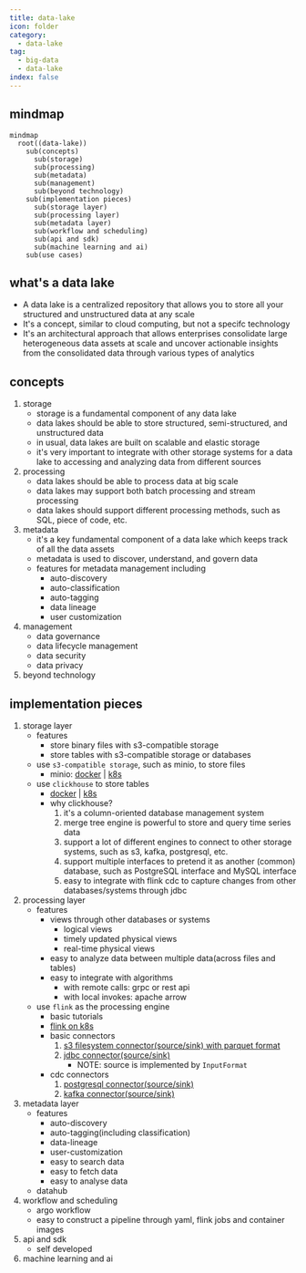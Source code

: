 ```yaml
---
title: data-lake
icon: folder
category:
  - data-lake
tag:
  - big-data
  - data-lake
index: false
---
```


## mindmap

```mermaid
mindmap
  root((data-lake))
    sub(concepts)
      sub(storage)
      sub(processing)
      sub(metadata)
      sub(management)
      sub(beyond technology)
    sub(implementation pieces)
      sub(storage layer)
      sub(processing layer)
      sub(metadata layer)
      sub(workflow and scheduling)
      sub(api and sdk)
      sub(machine learning and ai)
    sub(use cases)
```

## what's a data lake
* A data lake is a centralized repository that allows you to store all your structured and unstructured data at any scale
* It's a concept, similar to cloud computing, but not a specifc technology
* It's an architectural approach that allows enterprises consolidate large heterogeneous data assets at scale and uncover actionable insights from the consolidated data through various types of analytics

## concepts
1. storage
    * storage is a fundamental component of any data lake
    * data lakes should be able to store structured, semi-structured, and unstructured data
    * in usual, data lakes are built on scalable and elastic storage
    * it's very important to integrate with other storage systems for a data lake to accessing and analyzing data from different sources
2. processing
    * data lakes should be able to process data at big scale
    * data lakes may support both batch processing and stream processing
    * data lakes should support different processing methods, such as SQL, piece of code, etc.
3. metadata
    * it's a key fundamental component of a data lake which keeps track of all the data assets
    * metadata is used to discover, understand, and govern data
    * features for metadata management including
        + auto-discovery
        + auto-classification
        + auto-tagging
        + data lineage
        + user customization
4. management
    * data governance
    * data lifecycle management
    * data security
    * data privacy
5. beyond technology

## implementation pieces
1. storage layer
    * features
        + store binary files with s3-compatible storage
        + store tables with s3-compatible storage or databases
    * use `s3-compatible storage`, such as minio, to store files
        + minio: [docker](../docker/software/storage/minio.md) | [k8s](../kubernetes/argocd/storage/minio/README.md)
    * use `clickhouse` to store tables
        + [docker](../docker/software/database/clickhouse.md) | [k8s](../kubernetes/argocd/database/clickhouse/README.md)
        + why clickhouse?
            1. it's a column-oriented database management system
            2. merge tree engine is powerful to store and query time series data
            3. support a lot of different engines to connect to other storage systems, such as s3, kafka, postgresql, etc.
            4. support multiple interfaces to pretend it as another (common) database, such as PostgreSQL interface and MySQL interface
            5. easy to integrate with flink cdc to capture changes from other databases/systems through jdbc
2. processing layer
    * features
        + views through other databases or systems
            * logical views
            * timely updated physical views
            * real-time physical views
        + easy to analyze data between multiple data(across files and tables)
        + easy to integrate with algorithms
            * with remote calls: grpc or rest api
            * with local invokes: apache arrow
    * use `flink` as the processing engine
        + basic tutorials
        + [flink on k8s](../kubernetes/argocd/flink/README.md)
        + basic connectors
            1. [s3 filesystem connector(source/sink) with parquet format](https://github.com/ben-wangz/blog/blob/main/flink/connectors/s3/README.md)
            2. [jdbc connector(source/sink)](https://github.com/ben-wangz/blog/blob/main/flink/connectors/jdbc/README.md)
                * NOTE: source is implemented by `InputFormat`
        + cdc connectors
            1. [postgresql connector(source/sink)]()
            2. [kafka connector(source/sink)]()
3. metadata layer
    * features
        + auto-discovery
        + auto-tagging(including classification)
        + data-lineage
        + user-customization
        + easy to search data
        + easy to fetch data
        + easy to analyse data
    * datahub
4. workflow and scheduling
    * argo workflow
    * easy to construct a pipeline through yaml, flink jobs and container images
5. api and sdk
    * self developed
6. machine learning and ai

<AutoCatalog />